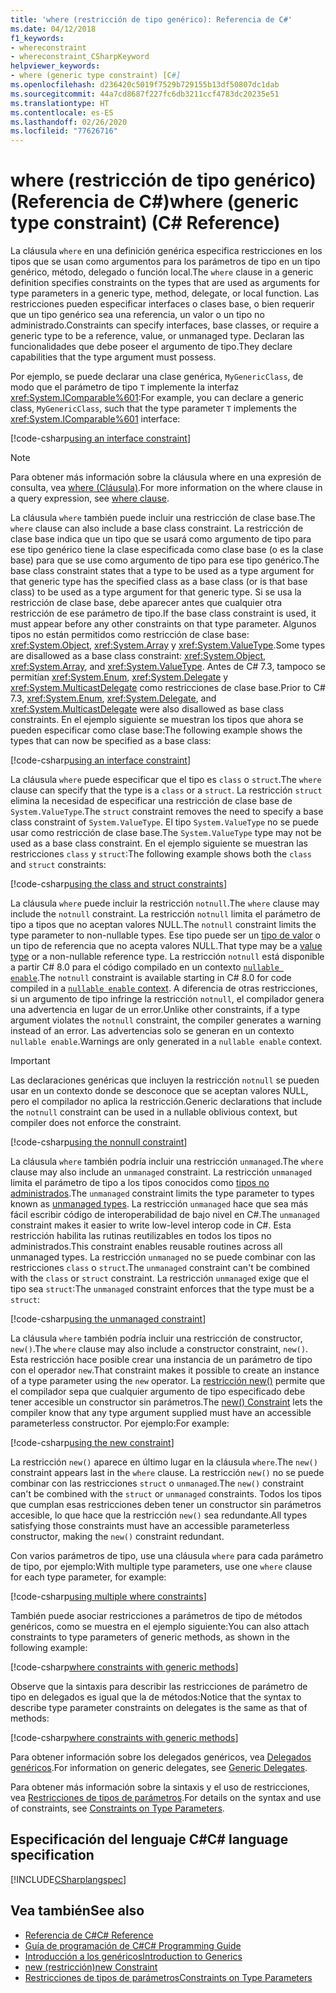 ```yaml
---
title: 'where (restricción de tipo genérico): Referencia de C#'
ms.date: 04/12/2018
f1_keywords:
- whereconstraint
- whereconstraint_CSharpKeyword
helpviewer_keywords:
- where (generic type constraint) [C#]
ms.openlocfilehash: d236420c5019f7529b729155b13df50807dc1dab
ms.sourcegitcommit: 44a7cd8687f227fc6db3211ccf4783dc20235e51
ms.translationtype: HT
ms.contentlocale: es-ES
ms.lasthandoff: 02/26/2020
ms.locfileid: "77626716"
---
```

# <a name="where-generic-type-constraint-c-reference"></a><span data-ttu-id="5a2fc-102">where (restricción de tipo genérico) (Referencia de C#)</span><span class="sxs-lookup"><span data-stu-id="5a2fc-102">where (generic type constraint) (C# Reference)</span></span>

<span data-ttu-id="5a2fc-103">La cláusula `where` en una definición genérica especifica restricciones en los tipos que se usan como argumentos para los parámetros de tipo en un tipo genérico, método, delegado o función local.</span><span class="sxs-lookup"><span data-stu-id="5a2fc-103">The `where` clause in a generic definition specifies constraints on the types that are used as arguments for type parameters in a generic type, method, delegate, or local function.</span></span> <span data-ttu-id="5a2fc-104">Las restricciones pueden especificar interfaces o clases base, o bien requerir que un tipo genérico sea una referencia, un valor o un tipo no administrado.</span><span class="sxs-lookup"><span data-stu-id="5a2fc-104">Constraints can specify interfaces, base classes, or require a generic type to be a reference, value, or unmanaged type.</span></span> <span data-ttu-id="5a2fc-105">Declaran las funcionalidades que debe poseer el argumento de tipo.</span><span class="sxs-lookup"><span data-stu-id="5a2fc-105">They declare capabilities that the type argument must possess.</span></span>

<span data-ttu-id="5a2fc-106">Por ejemplo, se puede declarar una clase genérica, `MyGenericClass`, de modo que el parámetro de tipo `T` implemente la interfaz <xref:System.IComparable%601>:</span><span class="sxs-lookup"><span data-stu-id="5a2fc-106">For example, you can declare a generic class, `MyGenericClass`, such that the type parameter `T` implements the <xref:System.IComparable%601> interface:</span></span>

[!code-csharp[using an interface constraint](~/samples/snippets/csharp/keywords/GenericWhereConstraints.cs#1)]

> [!NOTE]
> <span data-ttu-id="5a2fc-107">Para obtener más información sobre la cláusula where en una expresión de consulta, vea [where (Cláusula)](where-clause.md).</span><span class="sxs-lookup"><span data-stu-id="5a2fc-107">For more information on the where clause in a query expression, see [where clause](where-clause.md).</span></span>

<span data-ttu-id="5a2fc-108">La cláusula `where` también puede incluir una restricción de clase base.</span><span class="sxs-lookup"><span data-stu-id="5a2fc-108">The `where` clause can also include a base class constraint.</span></span> <span data-ttu-id="5a2fc-109">La restricción de clase base indica que un tipo que se usará como argumento de tipo para ese tipo genérico tiene la clase especificada como clase base (o es la clase base) para que se use como argumento de tipo para ese tipo genérico.</span><span class="sxs-lookup"><span data-stu-id="5a2fc-109">The base class constraint states that a type to be used as a type argument for that generic type has the specified class as a base class (or is that base class) to be used as a type argument for that generic type.</span></span> <span data-ttu-id="5a2fc-110">Si se usa la restricción de clase base, debe aparecer antes que cualquier otra restricción de ese parámetro de tipo.</span><span class="sxs-lookup"><span data-stu-id="5a2fc-110">If the base class constraint is used, it must appear before any other constraints on that type parameter.</span></span> <span data-ttu-id="5a2fc-111">Algunos tipos no están permitidos como restricción de clase base: <xref:System.Object>, <xref:System.Array> y <xref:System.ValueType>.</span><span class="sxs-lookup"><span data-stu-id="5a2fc-111">Some types are disallowed as a base class constraint: <xref:System.Object>, <xref:System.Array>, and <xref:System.ValueType>.</span></span> <span data-ttu-id="5a2fc-112">Antes de C# 7.3, tampoco se permitían <xref:System.Enum>, <xref:System.Delegate> y <xref:System.MulticastDelegate> como restricciones de clase base.</span><span class="sxs-lookup"><span data-stu-id="5a2fc-112">Prior to C# 7.3, <xref:System.Enum>, <xref:System.Delegate>, and <xref:System.MulticastDelegate> were also disallowed as base class constraints.</span></span> <span data-ttu-id="5a2fc-113">En el ejemplo siguiente se muestran los tipos que ahora se pueden especificar como clase base:</span><span class="sxs-lookup"><span data-stu-id="5a2fc-113">The following example shows the types that can now be specified as a base class:</span></span>

[!code-csharp[using an interface constraint](~/samples/snippets/csharp/keywords/GenericWhereConstraints.cs#2)]

<span data-ttu-id="5a2fc-114">La cláusula `where` puede especificar que el tipo es `class` o `struct`.</span><span class="sxs-lookup"><span data-stu-id="5a2fc-114">The `where` clause can specify that the type is a `class` or a `struct`.</span></span> <span data-ttu-id="5a2fc-115">La restricción `struct` elimina la necesidad de especificar una restricción de clase base de `System.ValueType`.</span><span class="sxs-lookup"><span data-stu-id="5a2fc-115">The `struct` constraint removes the need to specify a base class constraint of `System.ValueType`.</span></span> <span data-ttu-id="5a2fc-116">El tipo `System.ValueType` no se puede usar como restricción de clase base.</span><span class="sxs-lookup"><span data-stu-id="5a2fc-116">The `System.ValueType` type may not be used as a base class constraint.</span></span> <span data-ttu-id="5a2fc-117">En el ejemplo siguiente se muestran las restricciones `class` y `struct`:</span><span class="sxs-lookup"><span data-stu-id="5a2fc-117">The following example shows both the `class` and `struct` constraints:</span></span>

[!code-csharp[using the class and struct constraints](~/samples/snippets/csharp/keywords/GenericWhereConstraints.cs#3)]

<span data-ttu-id="5a2fc-118">La cláusula `where` puede incluir la restricción `notnull`.</span><span class="sxs-lookup"><span data-stu-id="5a2fc-118">The `where` clause may include the `notnull` constraint.</span></span> <span data-ttu-id="5a2fc-119">La restricción `notnull` limita el parámetro de tipo a tipos que no aceptan valores NULL.</span><span class="sxs-lookup"><span data-stu-id="5a2fc-119">The `notnull` constraint limits the type parameter to non-nullable types.</span></span> <span data-ttu-id="5a2fc-120">Ese tipo puede ser un [tipo de valor](../builtin-types/value-types.md) o un tipo de referencia que no acepta valores NULL.</span><span class="sxs-lookup"><span data-stu-id="5a2fc-120">That type may be a [value type](../builtin-types/value-types.md) or a non-nullable reference type.</span></span> <span data-ttu-id="5a2fc-121">La restricción `notnull` está disponible a partir C# 8.0 para el código compilado en un contexto [`nullable enable`](../../nullable-references.md#nullable-contexts).</span><span class="sxs-lookup"><span data-stu-id="5a2fc-121">The `notnull` constraint is available starting in C# 8.0 for code compiled in a [`nullable enable` context](../../nullable-references.md#nullable-contexts).</span></span> <span data-ttu-id="5a2fc-122">A diferencia de otras restricciones, si un argumento de tipo infringe la restricción `notnull`, el compilador genera una advertencia en lugar de un error.</span><span class="sxs-lookup"><span data-stu-id="5a2fc-122">Unlike other constraints, if a type argument violates the `notnull` constraint, the compiler generates a warning instead of an error.</span></span> <span data-ttu-id="5a2fc-123">Las advertencias solo se generan en un contexto `nullable enable`.</span><span class="sxs-lookup"><span data-stu-id="5a2fc-123">Warnings are only generated in a `nullable enable` context.</span></span>

> [!IMPORTANT]
> <span data-ttu-id="5a2fc-124">Las declaraciones genéricas que incluyen la restricción `notnull` se pueden usar en un contexto donde se desconoce que se aceptan valores NULL, pero el compilador no aplica la restricción.</span><span class="sxs-lookup"><span data-stu-id="5a2fc-124">Generic declarations that include the `notnull` constraint can be used in a nullable oblivious context, but compiler does not enforce the constraint.</span></span>

[!code-csharp[using the nonnull constraint](~/samples/snippets/csharp/keywords/GenericWhereConstraints.cs#NotNull)]

<span data-ttu-id="5a2fc-125">La cláusula `where` también podría incluir una restricción `unmanaged`.</span><span class="sxs-lookup"><span data-stu-id="5a2fc-125">The `where` clause may also include an `unmanaged` constraint.</span></span> <span data-ttu-id="5a2fc-126">La restricción `unmanaged` limita el parámetro de tipo a los tipos conocidos como [tipos no administrados](../builtin-types/unmanaged-types.md).</span><span class="sxs-lookup"><span data-stu-id="5a2fc-126">The `unmanaged` constraint limits the type parameter to types known as [unmanaged types](../builtin-types/unmanaged-types.md).</span></span> <span data-ttu-id="5a2fc-127">La restricción `unmanaged` hace que sea más fácil escribir código de interoperabilidad de bajo nivel en C#.</span><span class="sxs-lookup"><span data-stu-id="5a2fc-127">The `unmanaged` constraint makes it easier to write low-level interop code in C#.</span></span> <span data-ttu-id="5a2fc-128">Esta restricción habilita las rutinas reutilizables en todos los tipos no administrados.</span><span class="sxs-lookup"><span data-stu-id="5a2fc-128">This constraint enables reusable routines across all unmanaged types.</span></span> <span data-ttu-id="5a2fc-129">La restricción `unmanaged` no se puede combinar con las restricciones `class` o `struct`.</span><span class="sxs-lookup"><span data-stu-id="5a2fc-129">The `unmanaged` constraint can't be combined with the `class` or `struct` constraint.</span></span> <span data-ttu-id="5a2fc-130">La restricción `unmanaged` exige que el tipo sea `struct`:</span><span class="sxs-lookup"><span data-stu-id="5a2fc-130">The `unmanaged` constraint enforces that the type must be a `struct`:</span></span>

[!code-csharp[using the unmanaged constraint](~/samples/snippets/csharp/keywords/GenericWhereConstraints.cs#4)]

<span data-ttu-id="5a2fc-131">La cláusula `where` también podría incluir una restricción de constructor, `new()`.</span><span class="sxs-lookup"><span data-stu-id="5a2fc-131">The `where` clause may also include a constructor constraint, `new()`.</span></span> <span data-ttu-id="5a2fc-132">Esta restricción hace posible crear una instancia de un parámetro de tipo con el operador `new`.</span><span class="sxs-lookup"><span data-stu-id="5a2fc-132">That constraint makes it possible to create an instance of a type parameter using the `new` operator.</span></span> <span data-ttu-id="5a2fc-133">La [restricción new()](new-constraint.md) permite que el compilador sepa que cualquier argumento de tipo especificado debe tener accesible un constructor sin parámetros.</span><span class="sxs-lookup"><span data-stu-id="5a2fc-133">The [new() Constraint](new-constraint.md) lets the compiler know that any type argument supplied must have an accessible parameterless constructor.</span></span> <span data-ttu-id="5a2fc-134">Por ejemplo:</span><span class="sxs-lookup"><span data-stu-id="5a2fc-134">For example:</span></span>

[!code-csharp[using the new constraint](~/samples/snippets/csharp/keywords/GenericWhereConstraints.cs#5)]

<span data-ttu-id="5a2fc-135">La restricción `new()` aparece en último lugar en la cláusula `where`.</span><span class="sxs-lookup"><span data-stu-id="5a2fc-135">The `new()` constraint appears last in the `where` clause.</span></span> <span data-ttu-id="5a2fc-136">La restricción `new()` no se puede combinar con las restricciones `struct` o `unmanaged`.</span><span class="sxs-lookup"><span data-stu-id="5a2fc-136">The `new()` constraint can't be combined with the `struct` or `unmanaged` constraints.</span></span> <span data-ttu-id="5a2fc-137">Todos los tipos que cumplan esas restricciones deben tener un constructor sin parámetros accesible, lo que hace que la restricción `new()` sea redundante.</span><span class="sxs-lookup"><span data-stu-id="5a2fc-137">All types satisfying those constraints must have an accessible parameterless constructor, making the `new()` constraint redundant.</span></span>

<span data-ttu-id="5a2fc-138">Con varios parámetros de tipo, use una cláusula `where` para cada parámetro de tipo, por ejemplo:</span><span class="sxs-lookup"><span data-stu-id="5a2fc-138">With multiple type parameters, use one `where` clause for each type parameter, for example:</span></span>

[!code-csharp[using multiple where constraints](~/samples/snippets/csharp/keywords/GenericWhereConstraints.cs#6)]

<span data-ttu-id="5a2fc-139">También puede asociar restricciones a parámetros de tipo de métodos genéricos, como se muestra en el ejemplo siguiente:</span><span class="sxs-lookup"><span data-stu-id="5a2fc-139">You can also attach constraints to type parameters of generic methods, as shown in the following example:</span></span>

[!code-csharp[where constraints with generic methods](~/samples/snippets/csharp/keywords/GenericWhereConstraints.cs#7)]

<span data-ttu-id="5a2fc-140">Observe que la sintaxis para describir las restricciones de parámetro de tipo en delegados es igual que la de métodos:</span><span class="sxs-lookup"><span data-stu-id="5a2fc-140">Notice that the syntax to describe type parameter constraints on delegates is the same as that of methods:</span></span>

[!code-csharp[where constraints with generic methods](~/samples/snippets/csharp/keywords/GenericWhereConstraints.cs#8)]

<span data-ttu-id="5a2fc-141">Para obtener información sobre los delegados genéricos, vea [Delegados genéricos](../../programming-guide/generics/generic-delegates.md).</span><span class="sxs-lookup"><span data-stu-id="5a2fc-141">For information on generic delegates, see [Generic Delegates](../../programming-guide/generics/generic-delegates.md).</span></span>

<span data-ttu-id="5a2fc-142">Para obtener más información sobre la sintaxis y el uso de restricciones, vea [Restricciones de tipos de parámetros](../../programming-guide/generics/constraints-on-type-parameters.md).</span><span class="sxs-lookup"><span data-stu-id="5a2fc-142">For details on the syntax and use of constraints, see [Constraints on Type Parameters](../../programming-guide/generics/constraints-on-type-parameters.md).</span></span>

## <a name="c-language-specification"></a><span data-ttu-id="5a2fc-143">Especificación del lenguaje C#</span><span class="sxs-lookup"><span data-stu-id="5a2fc-143">C# language specification</span></span>

 [!INCLUDE[CSharplangspec](~/includes/csharplangspec-md.md)]

## <a name="see-also"></a><span data-ttu-id="5a2fc-144">Vea también</span><span class="sxs-lookup"><span data-stu-id="5a2fc-144">See also</span></span>

- [<span data-ttu-id="5a2fc-145">Referencia de C#</span><span class="sxs-lookup"><span data-stu-id="5a2fc-145">C# Reference</span></span>](../index.md)
- [<span data-ttu-id="5a2fc-146">Guía de programación de C#</span><span class="sxs-lookup"><span data-stu-id="5a2fc-146">C# Programming Guide</span></span>](../../programming-guide/index.md)
- [<span data-ttu-id="5a2fc-147">Introducción a los genéricos</span><span class="sxs-lookup"><span data-stu-id="5a2fc-147">Introduction to Generics</span></span>](../../programming-guide/generics/index.md)
- [<span data-ttu-id="5a2fc-148">new (restricción)</span><span class="sxs-lookup"><span data-stu-id="5a2fc-148">new Constraint</span></span>](./new-constraint.md)
- [<span data-ttu-id="5a2fc-149">Restricciones de tipos de parámetros</span><span class="sxs-lookup"><span data-stu-id="5a2fc-149">Constraints on Type Parameters</span></span>](../../programming-guide/generics/constraints-on-type-parameters.md)

